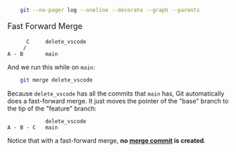 ```bash
    git --no-pager log --oneline --decorate --graph --parents
```

<p style="font-size:18px">Fast Forward Merge</p>

<pre><code>      C     delete_vscode
     /
A - B       main
</code></pre>

And we run this while on <code>main</code>:
```bash
    git merge delete_vscode
```

Because <code>delete_vscode</code> has all the commits that <code>main</code> has, Git automatically does a fast-forward merge. It just moves the pointer of the "base" branch to the tip of the "feature" branch:

<pre><code>            delete_vscode
A - B - C   main
</code></pre>

<p>Notice that with a fast-forward merge, <strong>no <a href="https://git-scm.com/docs/git-merge#_true_merge" target="_blank" rel="noopener nofollow">merge commit</a> is created</strong>.</p>

